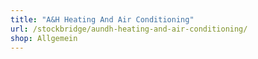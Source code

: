 ```yaml
---
title: "A&H Heating And Air Conditioning"
url: /stockbridge/aundh-heating-and-air-conditioning/
shop: Allgemein
---
```

